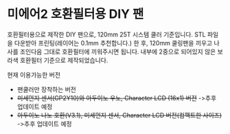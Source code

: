 # 미에어2 호환필터용 DIY 팬
호환필터용으로 제작한 DIY 팬으로, 
120mm 25T 시스템 쿨러 기준입니다.
STL 파일을 다운받아 프린팅(레이어는 0.1mm 추천합니다.) 한 후, 120mm 쿨링팬을 끼우고 나사를 조인다음 
그대로 호환필터에 끼워주시면 됩니다.
내부에 2중으로 되어있지 않은 보라색 호환필터 기준으로 제작되었습니다.

현재 이용가능한 버전
- 팬쿨러만 장착하는 버전
- ~~미세먼지 센서(GP2Y10)와 아두이노 우노, Character LCD (16x1) 버전~~ ->추후 업데이트 예정
- ~~아두이노 나노 호환(V3.1), 미세먼지 센서, Character LCD 버전(컴팩트한 사이즈)~~ ->추후 업데이트 예정
